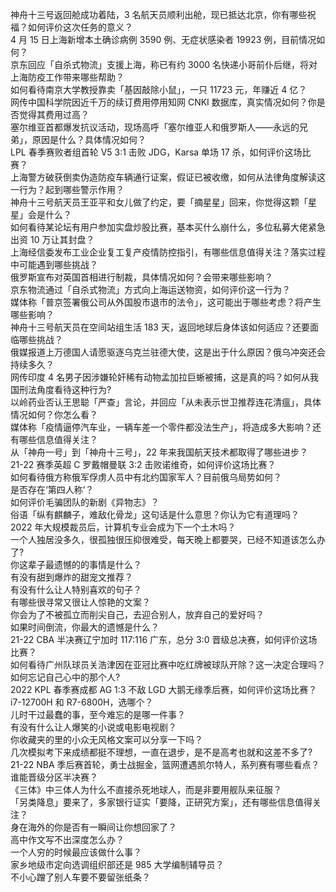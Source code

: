 神舟十三号返回舱成功着陆，3 名航天员顺利出舱，现已抵达北京，你有哪些祝福？如何评价这次任务的意义？  
4 月 15 日上海新增本土确诊病例 3590 例、无症状感染者 19923 例，目前情况如何？  
京东回应「自杀式物流」支援上海，称已有约 3000 名快递小哥前仆后继，将对上海防疫工作带来哪些帮助？  
如何看待南京大学教授靠卖「基因敲除小鼠」，一只 11723 元，年赚近 4 亿？  
网传中国科学院因近千万的续订费用停用知网 CNKI 数据库，真实情况如何？你是否觉得其费用过高？  
塞尔维亚首都爆发抗议活动，现场高呼「塞尔维亚人和俄罗斯人——永远的兄弟」，原因是什么？具体情况如何？  
LPL 春季赛败者组首轮 V5 3:1 击败 JDG，Karsa 单场 17 杀，如何评价这场比赛？  
上海警方破获倒卖伪造防疫车辆通行证案，假证已被收缴，如何从法律角度解读这一行为？起到哪些警示作用？  
神舟十三号航天员王亚平和女儿做了约定，要「摘星星」回来，你觉得这颗「星星」会是什么？  
如何看待某论坛有用户参加实盘炒股比赛，基本买什么崩什么，多位私募大佬紧急出资 10 万让其封盘？  
上海经信委发布工业企业复工复产疫情防控指引，有哪些信息值得关注？落实过程中可能遇到哪些挑战？  
俄罗斯宣布对英国首相进行制裁，具体情况如何？会带来哪些影响？  
京东物流通过「自杀式物流」方式向上海运送物资，如何评价这一行为？  
媒体称「普京签署俄公司从外国股市退市的法令」，这可能出于哪些考虑？将产生哪些影响？  
神舟十三号航天员在空间站组生活 183 天，返回地球后身体该如何适应？还要面临哪些挑战？  
俄媒报道上万德国人请愿驱逐乌克兰驻德大使，这是出于什么原因？俄乌冲突还会持续多久？  
网传印度 4 名男子因涉嫌轮奸稀有动物孟加拉巨蜥被捕，这是真的吗？如何从我国刑法角度看待这种行为?  
以岭药业否认王思聪「严查」言论，并回应「从未表示世卫推荐连花清瘟」，具体情况如何？你怎么看？  
媒体称「疫情逼停汽车业，一辆车差一个零件都没法生产」，将造成多大影响？还有哪些信息值得关注？  
从「神舟一号」到「神舟十三号」，22 年来我国航天技术都取得了哪些进步？  
21-22 赛季英超 C 罗戴帽曼联 3:2 击败诺维奇，如何评价这场比赛？  
如何看待俄方称俄军俘虏人员中有北约国家军人？目前俄乌局势如何？  
是否存在‘第四人称’？  
如何评价毛骗团队的新剧《异物志》？  
俗语「纵有麒麟子，难敌化骨龙」这句话是什么意思？你认为它有道理吗？  
2022 年大规模裁员后，计算机专业会成为下一个土木吗？  
一个人独居没多久，很孤独很压抑很难受，每天晚上都要哭，已经不知道该怎么办了?  
你这辈子最遗憾的的事情是什么？  
有没有甜到爆炸的甜宠文推荐？  
有没有什么让人特别喜欢的句子？  
有哪些很寻常又很让人惊艳的文案？  
你会为了不被孤立而削尖自己，去迎合别人，放弃自己的爱好吗？  
如果时间倒流，你最大的遗憾是什么？  
21-22 CBA 半决赛辽宁加时 117:116 广东，总分 3:0 晋级总决赛，如何评价这场比赛？  
如何看待广州队球员关浩津因在亚冠比赛中吃红牌被球队开除？这一决定合理吗？  
如何忘记自己心中的那个人?  
2022 KPL 春季赛成都 AG 1:3 不敌 LGD 大鹅无缘季后赛，如何评价这场比赛？  
i7-12700H 和 R7-6800H，选哪个？  
儿时干过最蠢的事，至今难忘的是哪一件事？  
有没有什么让人爆笑的小说或电影电视剧？  
你收藏夹的里的小众无风格文案可以分享一下吗？  
几次模拟考下来成绩都挺不理想，一直在退步，是不是高考也就和这差不多了?  
21-22 NBA 季后赛首轮，勇士战掘金，篮网遭遇凯尔特人，系列赛有哪些看点？谁能晋级分区半决赛？  
《三体》中三体人为什么不直接杀死地球人，而是非要用舰队来征服？  
「另类降息」要来了，多家银行证实「要降，正研究方案」，还有哪些信息值得关注？  
身在海外的你是否有一瞬间让你想回家了？  
高中作文写不出深度怎么办？  
一个人穷的时候最应该做什么事？  
家乡地级市定向选调组织部还是 985 大学编制辅导员？  
不小心蹭了别人车要不要留张纸条？  
